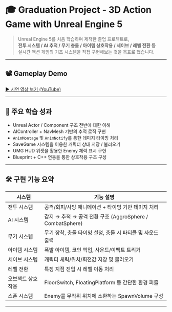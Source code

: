 # 🎓 Graduation Project - 3D Action Game with Unreal Engine 5

> Unreal Engine 5를 처음 학습하며 제작한 졸업 프로젝트로,  
> **전투 시스템 / AI 추적 / 무기 충돌 / 아이템 상호작용 / 세이브 / 레벨 전환 등**  
> 실시간 액션 게임의 기초 시스템을 직접 구현해보는 것을 목표로 했습니다.

---

## 📽️ Gameplay Demo

[▶️ 시연 영상 보기 (YouTube)](https://youtu.be/XqFw9PFNrfI)

---

## 🧠 주요 학습 성과

- Unreal Actor / Component 구조 전반에 대한 이해
- AIController + NavMesh 기반의 추적 로직 구현
- `AnimMontage` 및 `AnimNotify`를 통한 데미지 타이밍 처리
- SaveGame 시스템을 이용한 캐릭터 상태 저장 / 불러오기
- UMG HUD 위젯을 활용한 Enemy 체력 표시 구현
- Blueprint + C++ 연동을 통한 상호작용 구조 구성

---

## 🛠️ 구현 기능 요약

| 시스템 | 기능 설명 |
|--------|-----------|
| 전투 시스템 | 공격/회피/사망 애니메이션 + 타이밍 기반 데미지 처리 |
| AI 시스템 | 감지 → 추적 → 공격 전환 구조 (AggroSphere / CombatSphere) |
| 무기 시스템 | 무기 장착, 충돌 타이밍 설정, 충돌 시 파티클 및 사운드 출력 |
| 아이템 시스템 | 폭발 아이템, 코인 픽업, 사운드/이펙트 트리거 |
| 세이브 시스템 | 캐릭터 체력/위치/회전값 저장 및 불러오기 |
| 레벨 전환 | 특정 지점 진입 시 레벨 이동 처리 |
| 오브젝트 상호작용 | FloorSwitch, FloatingPlatform 등 간단한 환경 퍼즐 |
| 스폰 시스템 | Enemy를 무작위 위치에 소환하는 SpawnVolume 구성 |

---
